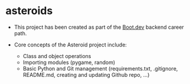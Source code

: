 # asteroids

* This project has been created as part of the [Boot.dev](https://www.boot.dev/) backend career path.

* Core concepts of the Asteroid project include:
    * Class and object operations
    * Importing modules (pygame, random)
    * Basic Python and Git management (requirements.txt, .gitignore, README.md, creating and updating Github repo, ...)